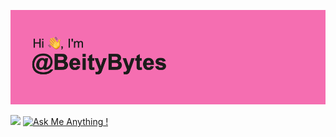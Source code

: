 ![](header.png)

![](https://komarev.com/ghpvc/?username=BeityBytes&color=ff69b4) [![Ask Me Anything !](https://img.shields.io/badge/Ask%20me-anything-1abc9c.svg)](https://GitHub.com/Naereen/ama)

<!--- - 🌸 Hi, I’m @BeityBytes --->
